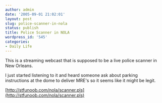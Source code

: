 ```yaml
---
author: admin
date: '2005-09-01 21:02:01'
layout: post
slug: police-scanner-in-nola
status: publish
title: Police Scanner in NOLA
wordpress_id: '545'
categories:
- Daily Life
---
```


This is a streaming webcast that is supposed to be a live police scanner
in New Orleans.

I just started listening to it and heard someone ask about parking
instructions at the dome to deliver MRE's so it seems like it might be
legit.

[http://stfunoob.com/nola/scanner.pls](http://stfunoob.com/nola/scanner.pls)
